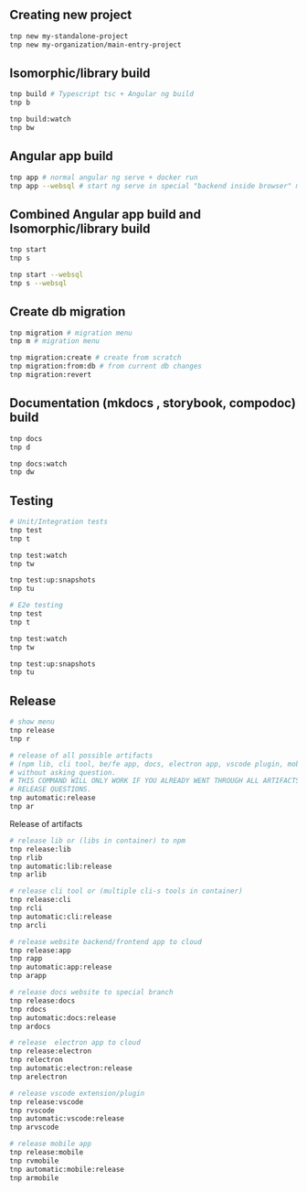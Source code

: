 ## Creating new project
```bash
tnp new my-standalone-project
tnp new my-organization/main-entry-project
```

## Isomorphic/library build
```bash 
tnp build # Typescript tsc + Angular ng build
tnp b

tnp build:watch
tnp bw
```

## Angular app build
```bash
tnp app # normal angular ng serve + docker run
tnp app --websql # start ng serve in special "backend inside browser" mode
```

## Combined **Angular app build** and **Isomorphic/library build**
```bash
tnp start
tnp s

tnp start --websql 
tnp s --websql 
```

## Create db migration
```bash
tnp migration # migration menu
tnp m # migration menu

tnp migration:create # create from scratch
tnp migration:from:db # from current db changes
tnp migration:revert 
```

## Documentation (mkdocs , storybook, compodoc) build
```bash
tnp docs
tnp d

tnp docs:watch
tnp dw
```

## Testing
```bash
# Unit/Integration tests
tnp test
tnp t

tnp test:watch
tnp tw

tnp test:up:snapshots
tnp tu

# E2e testing
tnp test
tnp t

tnp test:watch
tnp tw

tnp test:up:snapshots
tnp tu
```

## Release

```bash
# show menu
tnp release
tnp r

# release of all possible artifacts
# (npm lib, cli tool, be/fe app, docs, electron app, vscode plugin, mobile app)
# without asking question.
# THIS COMMAND WILL ONLY WORK IF YOU ALREADY WENT THROUGH ALL ARTIFACTS 
# RELEASE QUESTIONS.
tnp automatic:release
tnp ar
```
Release of artifacts
```bash
# release lib or (libs in container) to npm
tnp release:lib
tnp rlib
tnp automatic:lib:release 
tnp arlib 

# release cli tool or (multiple cli-s tools in container)
tnp release:cli
tnp rcli
tnp automatic:cli:release 
tnp arcli 

# release website backend/frontend app to cloud
tnp release:app
tnp rapp
tnp automatic:app:release 
tnp arapp 

# release docs website to special branch
tnp release:docs
tnp rdocs
tnp automatic:docs:release 
tnp ardocs 

# release  electron app to cloud
tnp release:electron
tnp relectron
tnp automatic:electron:release 
tnp arelectron 

# release vscode extension/plugin
tnp release:vscode
tnp rvscode
tnp automatic:vscode:release 
tnp arvscode 

# release mobile app
tnp release:mobile
tnp rvmobile
tnp automatic:mobile:release 
tnp armobile 
```

